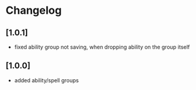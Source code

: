 # Changelog

## [1.0.1]
- fixed ability group not saving, when dropping ability on the group itself

## [1.0.0]
- added ability/spell groups

